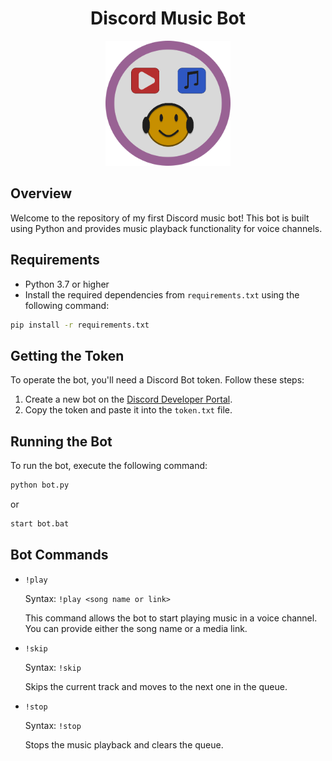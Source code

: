 <!-- # Discord Music Bot --> 

<h1 align="center">Discord Music Bot</h1>

<p align="center">
  <img src="bot_logo.png" alt="Discord Music Bot Logo" width="200" height="200"
</p>

## Overview

Welcome to the repository of my first Discord music bot! This bot is built using Python and provides music playback functionality for voice channels.

## Requirements

- Python 3.7 or higher
- Install the required dependencies from `requirements.txt` using the following command:

```bash
pip install -r requirements.txt
```

## Getting the Token

To operate the bot, you'll need a Discord Bot token. Follow these steps:

1. Create a new bot on the [Discord Developer Portal](https://discord.com/developers/applications).
2. Copy the token and paste it into the `token.txt` file.

## Running the Bot

To run the bot, execute the following command:

```bash
python bot.py
```
or
```bash
start bot.bat
```

## Bot Commands

- `!play`

  Syntax: `!play <song name or link>`

  This command allows the bot to start playing music in a voice channel. You can provide either the song name or a media link.

- `!skip`

  Syntax: `!skip`

  Skips the current track and moves to the next one in the queue.

- `!stop`

  Syntax: `!stop`

  Stops the music playback and clears the queue.

<!-- Continue to add descriptions of other commands supported by your bot -->

